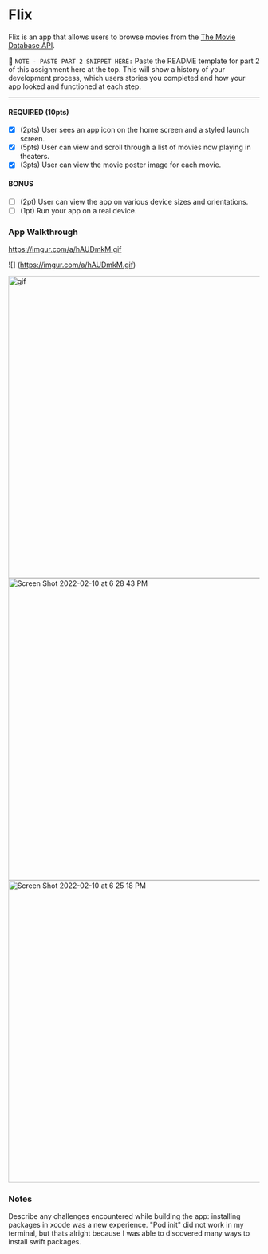 # Flix

Flix is an app that allows users to browse movies from the [The Movie Database API](http://docs.themoviedb.apiary.io/#).

📝 `NOTE - PASTE PART 2 SNIPPET HERE:` Paste the README template for part 2 of this assignment here at the top. This will show a history of your development process, which users stories you completed and how your app looked and functioned at each step.

---

#### REQUIRED (10pts)
- [x] (2pts) User sees an app icon on the home screen and a styled launch screen.
- [x] (5pts) User can view and scroll through a list of movies now playing in theaters.
- [x] (3pts) User can view the movie poster image for each movie.

#### BONUS
- [ ] (2pt) User can view the app on various device sizes and orientations.
- [ ] (1pt) Run your app on a real device.

### App Walkthrough 

https://imgur.com/a/hAUDmkM.gif



![] (https://imgur.com/a/hAUDmkM.gif)

<img width="605" alt="gif" src="https://imgur.com/a/hAUDmkM.gif" />

<img width="605" alt="Screen Shot 2022-02-10 at 6 28 43 PM" src="https://user-images.githubusercontent.com/37674133/153519705-d99faa4c-cfcd-419c-b053-3ffb11ebcf29.png">

<img width="605" alt="Screen Shot 2022-02-10 at 6 25 18 PM" src="https://user-images.githubusercontent.com/37674133/153519549-6b540f14-4d1a-4345-98e6-b9e60256efbb.png">


### Notes
Describe any challenges encountered while building the app: installing packages in xcode was a new experience. "Pod init" did not work in my terminal, 
but thats alright because I was able to discovered many ways to install swift packages.
